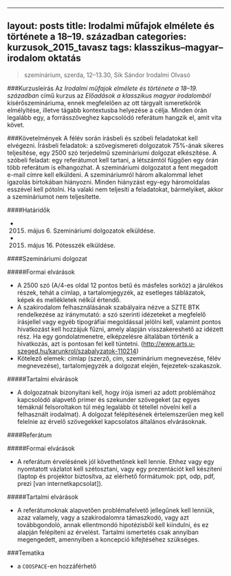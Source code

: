 
---
layout: posts
title: Irodalmi műfajok elmélete és története a 18&ndash;19. században
categories: kurzusok_2015_tavasz
tags: klasszikus&ndash;magyar&ndash;irodalom oktatás
---
> szeminárium, szerda, 12&ndash;13.30, Sík Sándor Irodalmi Olvasó

###Kurzusleírás
Az *Irodalmi műfajok elmélete és története a 18–19. században* című kurzus az *Előadások a klasszikus magyar irodalomból* kísérőszemináriuma, ennek megfelelően az ott tárgyalt ismeretkörök elmélyítése, illetve tágabb kontextusba helyezése a célja. Minden órán legalább egy, a forrásszöveghez kapcsolódó referátum hangzik el, amit vita követ.

###Követelmények
A félév során írásbeli és szóbeli feladatokat kell elvégezni. Írásbeli feladatok: a szövegismereti dolgozatok 75%-ának sikeres teljesítése, egy 2500 szó terjedelmű szemináriumi dolgozat elkészítése. A szóbeli feladat: egy referátumot kell tartani, a létszámtól függően egy órán több referátum is elhangozhat. A szemináriumi dolgozatot a fent megadott e-mail címre kell elküldeni. A szemináriumról három alkalommal lehet igazolás birtokában hiányozni. Minden hiányzást egy-egy háromoldalas esszével kell pótolni. Ha valaki nem teljesíti a feladatokat, bármelyiket, akkor a szemináriumot nem teljesítette.

####Határidők
- 2015. május 6. Szemináriumi dolgozatok elküldése.
- 2015. május 16. Pótesszék elküldése.

####Szemináriumi dolgozat

#####Formai elvárások
- A 2500 szó (A/4-es oldal 12 pontos betű és másfeles sorköz) a járulékos részek, tehát a címlap, a tartalomjegyzék, az esetleges táblázatok, képek és mellékletek nélkül értendő.
- A szakirodalom felhasználásának szabályaira nézve a SZTE BTK rendelkezése az iránymutató: a szó szerinti idézeteket a megfelelő írásjellel vagy egyéb tipográfiai megoldással jelölni kell, valamint pontos hivatkozást kell hozzájuk fűzni, amely alapján visszakereshető az idézett rész. Ha egy gondolatmenetre, elképzelésre általában történik a hivatkozás, azt is pontosan fel kell tüntetni.
(http://www.arts.u-szeged.hu/karunkrol/szabalyzatok-110214)
- Kötelező elemek: címlap (szerző, cím, szeminárium megnevezése, félév megnevezése), tartalomjegyzék a dolgozat elején, fejezetek-szakaszok.

#####Tartalmi elvárások
- A dolgozatnak bizonyítani kell, hogy írója ismeri az adott problémához kapcsolódó alapvető primer és szekunder szövegeket (az egyes témáknál felsoroltakon túl még legalább öt tétellel növelni kell a felhasznált irodalmat). A dolgozat felépítésének értelemszerűen meg kell felelnie az érvelő szövegekkel kapcsolatos általános elvárásoknak.

####Referátum

#####Formai elvárások
- A referátum érvelésének jól követhetőnek kell lennie. Ehhez vagy egy nyomtatott vázlatot kell szétosztani, vagy egy prezentációt kell készíteni (laptop és projektor biztosítva, az elérhető formátumok: ppt, odp, pdf, prezi [van internetkapcsolat]).

#####Tartalmi elvárások
- A referátumoknak alapvetően problémafelvető jellegűnek kell lenniük, azaz valamely, vagy a szakirodalomra támaszkodó, vagy azt továbbgondoló, annak ellentmondó hipotézisből kell kiindulni, és ez alapján felépíteni az érvelést. Tartalmi ismertetés csak annyiban megengedett, amennyiben a koncepció kifejtéséhez szükséges.

###Tematika
- a `COOSPACE`-en hozzáférhető
